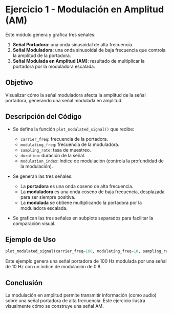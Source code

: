 
# Ejercicio 1 - Modulación en Amplitud (AM)

Este módulo genera y grafica tres señales:

1. **Señal Portadora**: una onda sinusoidal de alta frecuencia.
2. **Señal Moduladora**: una onda sinusoidal de baja frecuencia que controla la amplitud de la portadora.
3. **Señal Modulada en Amplitud (AM)**: resultado de multiplicar la portadora por la moduladora escalada.

## Objetivo

Visualizar cómo la señal moduladora afecta la amplitud de la señal portadora, generando una señal modulada en amplitud.

## Descripción del Código

- Se define la función `plot_modulated_signal()` que recibe:
  - `carrier_freq`: frecuencia de la portadora.
  - `modulating_freq`: frecuencia de la moduladora.
  - `sampling_rate`: tasa de muestreo.
  - `duration`: duración de la señal.
  - `modulation_index`: índice de modulación (controla la profundidad de la modulación).

- Se generan las tres señales:
  - La **portadora** es una onda coseno de alta frecuencia.
  - La **moduladora** es una onda coseno de baja frecuencia, desplazada para ser siempre positiva.
  - La **modulada** se obtiene multiplicando la portadora por la moduladora escalada.

- Se grafican las tres señales en subplots separados para facilitar la comparación visual.

## Ejemplo de Uso

```python
plot_modulated_signal(carrier_freq=100, modulating_freq=10, sampling_rate=1000, duration=1, modulation_index=0.8)
```

Este ejemplo genera una señal portadora de 100 Hz modulada por una señal de 10 Hz con un índice de modulación de 0.8.

## Conclusión

La modulación en amplitud permite transmitir información (como audio) sobre una señal portadora de alta frecuencia. Este ejercicio ilustra visualmente cómo se construye una señal AM.

